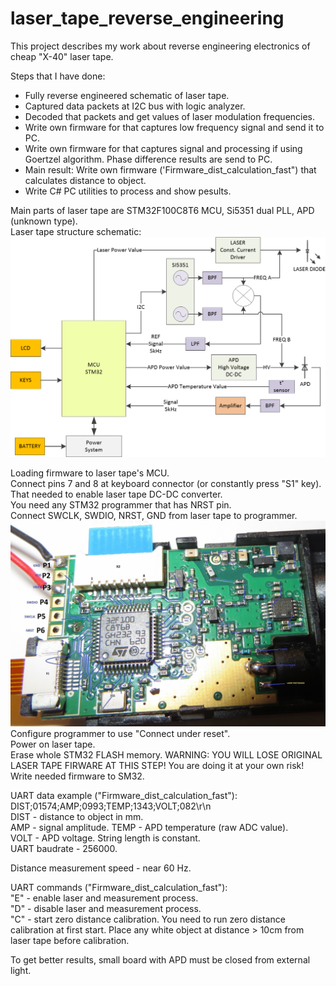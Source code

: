 # laser_tape_reverse_engineering 

This project describes my work about reverse engineering electronics of cheap "X-40" laser tape.

Steps that I have done:  
- Fully reverse engineered schematic of laser tape.   
- Captured data packets at I2C bus with logic analyzer.  
- Decoded that packets and get values of laser modulation frequencies.  
- Write own firmware for that captures low frequency signal and send it to PC.  
- Write own firmware for that captures signal and processing if using Goertzel algorithm. Phase difference results are send to PC.  
- Main result: Write own firmware ('Firmware_dist_calculation_fast") that calculates distance to object.  
- Write C# PC utilities to process and show pesults.

Main parts of laser tape are STM32F100C8T6 MCU, Si5351 dual PLL, APD (unknown type).  
Laser tape structure schematic:  
![Alt text](Schematic/schematic_structure.png?raw=true "Image")  
  
Loading firmware to laser tape's MCU.  
Connect pins 7 and 8 at keyboard connector (or constantly press "S1" key). That needed to enable laser tape DC-DC converter.  
You need any STM32 programmer that has NRST pin.  
Connect SWCLK, SWDIO, NRST, GND from laser tape to programmer.  
![Alt text](PCB_photos/PCB_top.JPG?raw=true "Image")
Configure programmer to use "Connect under reset".  
Power on laser tape.  
Erase whole STM32 FLASH memory. WARNING: YOU WILL LOSE ORIGINAL LASER TAPE FIRWARE AT THIS STEP! You are doing it at your own risk!  
Write needed firmware to SM32.  


UART data example ("Firmware_dist_calculation_fast"):  
DIST;01574;AMP;0993;TEMP;1343;VOLT;082\r\n  
DIST - distance to object in mm.  
AMP  - signal amplitude. 
TEMP - APD temperature (raw ADC value).  
VOLT - APD voltage. 
String length is constant.  
UART baudrate - 256000.  

Distance measurement speed - near 60 Hz.  

UART commands ("Firmware_dist_calculation_fast"):  
"E" - enable laser and measurement process.  
"D" - disable laser and measurement process.  
"C" - start zero distance calibration. You need to run zero distance calibration at first start. Place any white object at distance > 10cm from laser tape before calibration.  


To get better results, small board with APD must be closed from external light.

